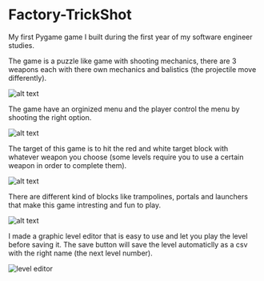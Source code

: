 # Factory-TrickShot
My first Pygame game I built during the first year of my software engineer studies.

The game is a puzzle like game with shooting mechanics, there are 3 weapons each with there own mechanics and balistics (the projectile move differently).

![alt text](https://github.com/itaibenjy/Factory-TrickShot/blob/master/images/screenshots/menu.png)

The game have an orginized menu and the player control the menu by shooting the right option.

![alt text](https://github.com/itaibenjy/Factory-TrickShot/blob/master/images/screenshots/levels.png)

The target of this game is to hit the red and white target block with whatever weapon you choose (some levels require you to use a certain weapon in order to complete them).

![alt text](https://github.com/itaibenjy/Factory-TrickShot/blob/master/images/screenshots/level-1.png)

There are different kind of blocks like trampolines, portals and launchers that make this game intresting and fun to play.

![alt text](https://github.com/itaibenjy/Factory-TrickShot/blob/master/images/screenshots/trampolin.png)

I made a graphic level editor that is easy to use and let you play the level before saving it. The save button will save the level automaticlly as a csv with the right name (the next level number).

![level editor](https://github.com/itaibenjy/Factory-TrickShot/blob/master/images/screenshots/level_editor.png)
